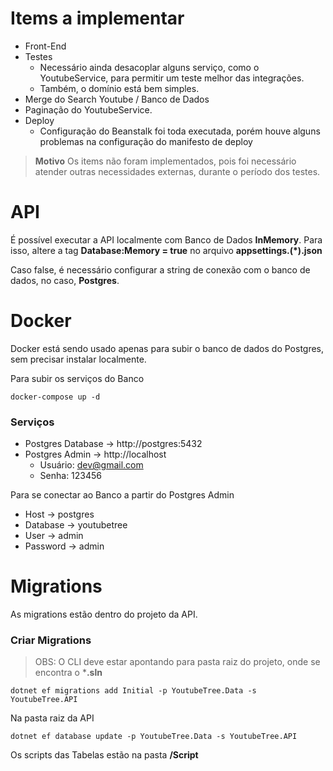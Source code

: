 # Items a implementar

- Front-End
- Testes
    - Necessário ainda desacoplar alguns serviço, como o YoutubeService, para permitir um teste melhor das integrações.
    - Também, o domínio está bem simples.
- Merge do Search Youtube / Banco de Dados
- Paginação do YoutubeService.
- Deploy
    - Configuração do Beanstalk foi toda executada, porém houve alguns problemas na configuração do manifesto de deploy

> **Motivo** Os items não foram implementados, pois foi necessário atender outras necessidades externas, durante o período dos testes.

# API

É possível executar a API localmente com Banco de Dados **InMemory**. Para isso, altere a tag **Database:Memory = true** no arquivo **appsettings.(*).json**

Caso false, é necessário configurar a string de conexão com o banco de dados, no caso, **Postgres**.

# Docker

Docker está sendo usado apenas para subir o banco de dados do Postgres, sem precisar instalar localmente.

Para subir os serviços do Banco
```
docker-compose up -d
```

### Serviços

- Postgres Database -> http://postgres:5432
- Postgres Admin -> http://localhost
	- Usuário: dev@gmail.com
	- Senha: 123456

Para se conectar ao Banco a partir do Postgres Admin

- Host -> postgres
- Database -> youtubetree
- User -> admin
- Password -> admin

# Migrations

As migrations estão dentro do projeto da API.

### Criar Migrations

> OBS: O CLI deve estar apontando para pasta raiz do projeto, onde se encontra o ***.sln**

```
dotnet ef migrations add Initial -p YoutubeTree.Data -s YoutubeTree.API
```

Na pasta raiz da API

```
dotnet ef database update -p YoutubeTree.Data -s YoutubeTree.API
```

Os scripts das Tabelas estão na pasta **/Script**
